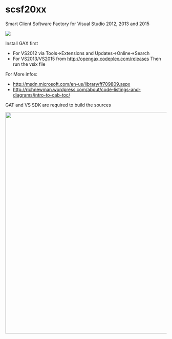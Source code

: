 # scsf20xx
Smart Client Software Factory for Visual Studio 2012, 2013 and 2015

![](https://cloud.githubusercontent.com/assets/958768/25089850/5d688898-2380-11e7-90f0-23751008a595.png)

Install GAX first
- For VS2012 via Tools->Extensions and Updates->Online->Search
- For VS2013/VS2015 from http://opengax.codeplex.com/releases
Then run the vsix file

For More infos:
- http://msdn.microsoft.com/en-us/library/ff709809.aspx
- http://richnewman.wordpress.com/about/code-listings-and-diagrams/intro-to-cab-toc/

GAT and VS SDK are required to build the sources

<img src="https://cloud.githubusercontent.com/assets/958768/25089849/5d64d220-2380-11e7-84ed-abbe550c764b.png" width="690"  />
